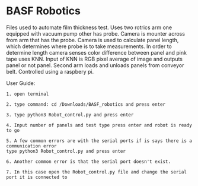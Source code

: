 # BASF Robotics

Files used to automate film thickness test. Uses two rotrics arm one equipped with vacuum pump other has probe. Camera is mounter across from arm that has the probe. Camera is used to calculate panel length, which determines where probe is to take measurements. In order to determine length camera senses color difference between panel and pink tape uses KNN. Input of KNN is RGB pixel average of image and outputs panel or not panel. Second arm loads and unloads panels from conveyor belt. Controlled using a raspbery pi.

User Guide:

    1. open terminal
    
    2. type command: cd /Downloads/BASF_robotics and press enter
    
    3. type python3 Robot_control.py and press enter
    
    4. Input number of panels and test type press enter and robot is ready to go 
    
    5. A few common errors are with the serial ports if is says there is a communication error
    type python3 Robot_control.py and press enter
    
    6. Another common error is that the serial port doesn't exist.
    
    7. In this case open the Robot_control.py file and change the serial port it is connected to
    
